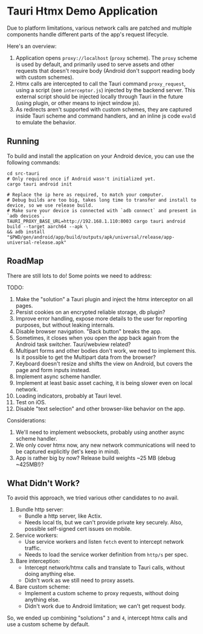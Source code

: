 # Tauri Htmx Demo Application

Due to platform limitations, various network calls are patched and multiple components handle different parts of the
app's request lifecycle.

Here's an overview:

1. Application opens `proxy://localhost` (`proxy` scheme). The `proxy` scheme is used by default, and primarily used to
   serve assets and other requests that doesn't require body (Android don't support reading body with custom schemes).
2. Htmx calls are intercepted to call the Tauri command `proxy_request`, using a script (see `interceptor.js`) injected
   by the backend server.
   This external script should be injected locally through Tauri in the future (using plugin, or other means to inject
   window js).
3. As redirects aren't supported with custom schemes, they are captured inside Tauri scheme and command handlers, and an
   inline js code `eval`d to emulate the behavior.

## Running

To build and install the application on your Android device, you can use the following commands:

```shell
cd src-tauri
# Only required once if Android wasn't initialized yet.
cargo tauri android init

# Replace the ip here as required, to match your computer.
# Debug builds are too big, takes long time to transfer and install to device, so we use release build.
# Make sure your device is connected with `adb connect` and present in `adb devices`.
TAURI_PROXY_BASE_URL=http://192.168.1.110:8003 cargo tauri android build --target aarch64 --apk \
&& adb install "$PWD/gen/android/app/build/outputs/apk/universal/release/app-universal-release.apk"
```

## RoadMap

There are still lots to do! Some points we need to address:

TODO:

1. Make the "solution" a Tauri plugin and inject the htmx interceptor on all pages.
2. Persist cookies on an encrypted reliable storage, db plugin?
3. Improve error handling, expose more details to the user for reporting purposes, but without leaking internals.
4. Disable browser navigation. "Back button" breaks the app.
5. Sometimes, it closes when you open the app back again from the Android task switcher. Tauri/webview related?
6. Multipart forms and other bodies don't work, we need to implement this. Is it possible to get the Multipart data from
   the browser?
7. Keyboard doesn't resize and shifts the view on Android, but covers the page and form inputs instead.
8. Implement async scheme handler.
9. Implement at least basic asset caching, it is being slower even on local network.
10. Loading indicators, probably at Tauri level.
11. Test on iOS.
12. Disable "text selection" and other browser-like behavior on the app.

Considerations:

1. We'll need to implement websockets, probably using another async scheme handler.
2. We only cover htmx now, any new network communications will need to be captured explicitly (let's keep in mind).
3. App is rather big by now? Release build weights ~25 MB (debug ~425MB!)?

## What Didn't Work?

To avoid this approach, we tried various other candidates to no avail.

1. Bundle http server:
    - Bundle a http server, like Actix.
    - Needs local tls, but we can't provide private key securely. Also, possible self-signed cert issues on mobile.
2. Service workers:
    - Use service workers and listen `fetch` event to intercept network traffic.
    - Needs to load the service worker definition from `http/s` per spec.
3. Bare interception:
    - Intercept network/htmx calls and translate to Tauri calls, without doing anything else.
    - Didn't work as we still need to proxy assets.
4. Bare custom scheme:
    - Implement a custom scheme to proxy requests, without doing anything else.
    - Didn't work due to Android limitation; we can't get request body.

So, we ended up combining "solutions" `3` and `4`, intercept htmx calls and use a custom scheme by default.
